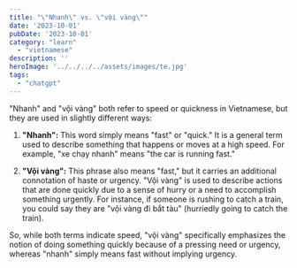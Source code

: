 ```yaml
---
title: "\"Nhanh\" vs. \"vội vàng\""
date: '2023-10-01'
pubDate: '2023-10-01'
category: "learn"
  - "vietnamese"
description: ''
heroImage: '../../../../assets/images/te.jpg'
tags:
  - "chatgpt"
---
```


"Nhanh" and "vội vàng" both refer to speed or quickness in Vietnamese, but they are used in slightly different ways:

1. **"Nhanh":** This word simply means "fast" or "quick." It is a general term used to describe something that happens or moves at a high speed. For example, "xe chạy nhanh" means "the car is running fast."

2. **"Vội vàng":** This phrase also means "fast," but it carries an additional connotation of haste or urgency. "Vội vàng" is used to describe actions that are done quickly due to a sense of hurry or a need to accomplish something urgently. For instance, if someone is rushing to catch a train, you could say they are "vội vàng đi bắt tàu" (hurriedly going to catch the train).

So, while both terms indicate speed, "vội vàng" specifically emphasizes the notion of doing something quickly because of a pressing need or urgency, whereas "nhanh" simply means fast without implying urgency.
